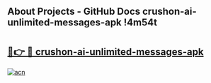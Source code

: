 ## About Projects - GitHub Docs crushon-ai-unlimited-messages-apk !4m54t

# <h2><a href="https://andorid.site?title=crushon-ai-unlimited-messages-apk&ref=19M">🔗👉 🔴 crushon-ai-unlimited-messages-apk</a></h2>

[![acn](https://github.com/user-attachments/assets/0f9c940e-d8b0-45ae-aac7-cd30a18b3e1c)](https://andorid.site?title=crushon-ai-unlimited-messages-apk&ref=19M)
